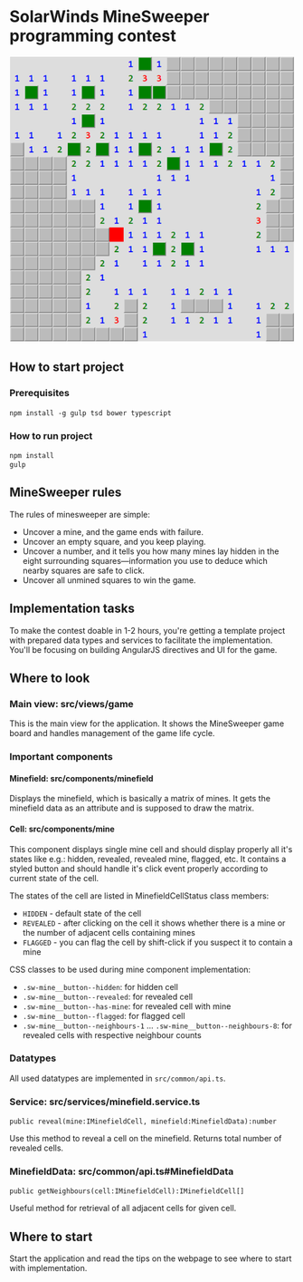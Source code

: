 # SolarWinds MineSweeper programming contest

![hello](https://raw.githubusercontent.com/lukasholcik/minesweeper-template/master/minesweeper.png)

## How to start project

### Prerequisites

    npm install -g gulp tsd bower typescript

### How to run project

    npm install
    gulp

## MineSweeper rules

The rules of minesweeper are simple:
 
- Uncover a mine, and the game ends with failure.
- Uncover an empty square, and you keep playing.
- Uncover a number, and it tells you how many mines lay hidden in the eight surrounding squares—information you use to 
  deduce which nearby squares are safe to click.
- Uncover all unmined squares to win the game.

## Implementation tasks

To make the contest doable in 1-2 hours, you're getting a template project with prepared data types and services to
 facilitate the implementation. You'll be focusing on building AngularJS directives and UI for the game.

## Where to look

### Main view: src/views/game

This is the main view for the application. It shows the MineSweeper game board and handles management of the game 
life cycle. 

### Important components

#### Minefield: src/components/minefield

Displays the minefield, which is basically a matrix of mines. It gets the minefield data as an attribute and 
is supposed to draw the matrix.

#### Cell: src/components/mine
 
This component displays single mine cell and should display properly all it's states like e.g.: hidden, revealed, 
revealed mine, flagged, etc. It contains a styled button and should handle it's click event properly according to 
current state of the cell.

The states of the cell are listed in MinefieldCellStatus class members:
- `HIDDEN` - default state of the cell
- `REVEALED` - after clicking on the cell it shows whether there is a mine or the number of adjacent cells 
                containing mines
- `FLAGGED` - you can flag the cell by shift-click if you suspect it to contain a mine

CSS classes to be used during mine component implementation:

- `.sw-mine__button--hidden`: for hidden cell
- `.sw-mine__button--revealed`: for revealed cell
- `.sw-mine__button--has-mine`: for revealed cell with mine
- `.sw-mine__button--flagged`: for flagged cell
- `.sw-mine__button--neighbours-1` ... `.sw-mine__button--neighbours-8`: for revealed cells with respective neighbour counts 

### Datatypes

All used datatypes are implemented in `src/common/api.ts`.

### Service: src/services/minefield.service.ts

    public reveal(mine:IMinefieldCell, minefield:MinefieldData):number

Use this method to reveal a cell on the minefield. Returns total number of revealed cells.

### MinefieldData: src/common/api.ts#MinefieldData

    public getNeighbours(cell:IMinefieldCell):IMinefieldCell[]
    
Useful method for retrieval of all adjacent cells for given cell.

## Where to start

Start the application and read the tips on the webpage to see where to start with implementation.
